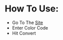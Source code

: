 # How To Use:

* Go To The [Site](https://samirjouni.github.io/ColorCodesConverter/)
* Enter Color Code
* Hit Convert
